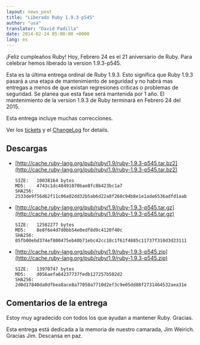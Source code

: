 ```yaml
---
layout: news_post
title: "Liberado Ruby 1.9.3-p545"
author: "usa"
translator: "David Padilla"
date: 2014-02-24 05:00:00 +0000
lang: es
---
```


¡Feliz cumpleaños Ruby!
Hoy, Febrero 24 es el 21 aniversario de Ruby.
Para celebrar hemos liberado la version 1.9.3-p545.

Esta es la última entrega ordinal de Ruby 1.9.3.
Esto significa que Ruby 1.9.3 pasará a una etapa de mantenimiento de seguridad
y no habrá mas entregas a menos de que existan regresiones criticas o problemas
de seguridad.
Se planea que esta fase será mantenida por 1 año.
El mantenimiento de la version 1.9.3 de Ruby terminará en Febrero 24 del 2015.

Esta entrega incluye muchas correcciones.

Ver los [tickets](https://bugs.ruby-lang.org/projects/ruby-193/issues?set_filter=1&amp;status_id=5)
y el [ChangeLog](http://svn.ruby-lang.org/repos/ruby/tags/v1_9_3_545/ChangeLog) for details.

## Descargas

* [http://cache.ruby-lang.org/pub/ruby/1.9/ruby-1.9.3-p545.tar.bz2](http://cache.ruby-lang.org/pub/ruby/1.9/ruby-1.9.3-p545.tar.bz2)

      SIZE:   10038164 bytes
      MD5:    4743c1dc48491070bae8fc8b423bc1a7
      SHA256: 2533de9f56d62f11c06a02dd32b5ab6d22a8f268c94b8e1e1ade6536adfd1aab

* [http://cache.ruby-lang.org/pub/ruby/1.9/ruby-1.9.3-p545.tar.gz](http://cache.ruby-lang.org/pub/ruby/1.9/ruby-1.9.3-p545.tar.gz)

      SIZE:   12582277 bytes
      MD5:    8e8f6e4d7d0bb54e0edf8d9c4120f40c
      SHA256: 05fb00ebd374ef800475eb40b71ebc42cc18c1f61f4885c11737f310d3d23111

* [http://cache.ruby-lang.org/pub/ruby/1.9/ruby-1.9.3-p545.zip](http://cache.ruby-lang.org/pub/ruby/1.9/ruby-1.9.3-p545.zip)

      SIZE:   13970747 bytes
      MD5:    d056aefa64237737fedb127257b502d2
      SHA256: 2d0d17840da0dfbea8ace8a77050a7710d2ef3c9e05dd88f2731464532aea31e

## Comentarios de la entrega

Estoy muy agradecido con todos los que ayudan a mantener Ruby.
Gracias.

Esta entrega está dedicada a la memoria de nuestro camarada, Jim Weirich.
Gracias Jim. Descansa en paz.
